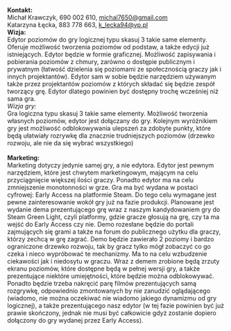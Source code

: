<b>Kontakt:</b> <br>
Michał Krawczyk, 690 002 610, michal7650@gmail.com <br>
Katarzyna Łęcka, 883 778 663, k_lecka94@vp.pl <br>
<b>Wizja:</b> <br>
Edytor poziomów do gry logicznej typu skasuj 3 takie same elementy. Oferuje możliwość tworzenia poziomów od podstaw, a także edycji już istniejących. Edytor będzie w formie graficznej. Możliwość zapisywania i pobierania poziomów z chmury, zarówno o dostępie publicznym i prywatnym (łatwość dzielenia się poziomami ze społecznością graczy jak i innych projektantów).
Edytor sam w sobie będzie narzędziem używanym także przez projektantów poziomów z których składać się będzie zespół tworzący grę. Edytor dlatego powinien być dostępny trochę wcześniej niż sama gra.<br>
<i>Wizja gry: </i><br>
Gra logiczna typu skasuj 3 takie same elementy. Możliwość tworzenia własnych poziomów, edytor jest dołączany do gry. Kolejnym wyróżnikiem gry jest możliwość odblokowywania ulepszeń za zdobyte punkty, które będą ułatwiały rozrywkę dla znacznie trudniejszych poziomów (drzewko rozwoju, ale nie da się wybrać wszystkiego)
<br><br>
<b>Marketing:</b><br>
Marketing dotyczy jedynie samej gry, a nie edytora. Edytor jest pewnym narzędziem, które jest chwytem marketingowym, mającym na celu przyciągnięcie większej ilości graczy. Ponadto edytor ma na celu zmniejszenie monotonności w grze.
Gra ma być wydana w postaci cyfrowej: Early Access na platformie Steam. Do tego celu wymagane jest pewne zainteresowanie wokół gry już na fazie produkcji. Planowane jest wydanie dema prezentującego grę wraz z naszym kandydowaniem gry do Steam Green Light, czyli platformy, gdzie gracze głosują na grę, czy ta ma wejść do Early Access czy nie. Demo rozesłane będzie do portali zajmujących się grami a także na forum do publicznego użytku dla graczy, którzy zechcą w grę zagrać.
Demo będzie zawierało 2 poziomy i bardzo ograniczone drzewko rozwoju, tak by gracz tylko mógł zobaczyć co go czeka i nieco wypróbować te mechanizmy. Ma to na celu wzbudzenie ciekawości jak i niedosytu w graczu. Wraz z demem zrobione będą zrzuty ekranu poziomów, które dostępne będą w pełnej wersji gry, a także prezentujące niektóre umiejętności, które będzie można odblokowywać.
Ponadto będzie trzeba nakręcić parę filmów prezentujących samą rozgrywkę, odpowiednio zmontowanych by nie zanudzić oglądającego (wiadomo, nie można oczekiwać nie wiadomo jakiego dynamizmu od gry logicznej), a także prezentującego nasz edytor (w tej fazie powinien być już prawie skończony, jednak nie musi być całkowicie gdyż zostanie dopiero dołączony do gry wydanej przez Early Access).
